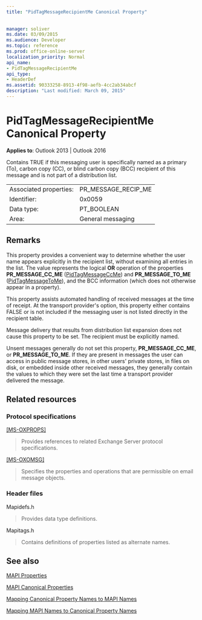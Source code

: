 ```yaml
---
title: "PidTagMessageRecipientMe Canonical Property"
 
 
manager: soliver
ms.date: 03/09/2015
ms.audience: Developer
ms.topic: reference
ms.prod: office-online-server
localization_priority: Normal
api_name:
- PidTagMessageRecipientMe
api_type:
- HeaderDef
ms.assetid: 90333258-8913-4f98-aefb-4cc2ab34abcf
description: "Last modified: March 09, 2015"
---
```


# PidTagMessageRecipientMe Canonical Property

  
  
**Applies to**: Outlook 2013 | Outlook 2016 
  
Contains TRUE if this messaging user is specifically named as a primary (To), carbon copy (CC), or blind carbon copy (BCC) recipient of this message and is not part of a distribution list. 
  
|||
|:-----|:-----|
|Associated properties:  <br/> |PR_MESSAGE_RECIP_ME  <br/> |
|Identifier:  <br/> |0x0059  <br/> |
|Data type:  <br/> |PT_BOOLEAN  <br/> |
|Area:  <br/> |General messaging  <br/> |
   
## Remarks

This property provides a convenient way to determine whether the user name appears explicitly in the recipient list, without examining all entries in the list. The value represents the logical **OR** operation of the properties **PR_MESSAGE_CC_ME** ([PidTagMessageCcMe](pidtagmessageccme-canonical-property.md)) and **PR_MESSAGE_TO_ME** ([PidTagMessageToMe](pidtagmessagetome-canonical-property.md)), and the BCC information (which does not otherwise appear in a property). 
  
This property assists automated handling of received messages at the time of receipt. At the transport provider's option, this property either contains FALSE or is not included if the messaging user is not listed directly in the recipient table. 
  
Message delivery that results from distribution list expansion does not cause this property to be set. The recipient must be explicitly named. 
  
Unsent messages generally do not set this property, **PR_MESSAGE_CC_ME**, or **PR_MESSAGE_TO_ME**. If they are present in messages the user can access in public message stores, in other users' private stores, in files on disk, or embedded inside other received messages, they generally contain the values to which they were set the last time a transport provider delivered the message. 
  
## Related resources

### Protocol specifications

[[MS-OXPROPS]](https://msdn.microsoft.com/library/f6ab1613-aefe-447d-a49c-18217230b148%28Office.15%29.aspx)
  
> Provides references to related Exchange Server protocol specifications.
    
[[MS-OXOMSG]](https://msdn.microsoft.com/library/daa9120f-f325-4afb-a738-28f91049ab3c%28Office.15%29.aspx)
  
> Specifies the properties and operations that are permissible on email message objects.
    
### Header files

Mapidefs.h
  
> Provides data type definitions.
    
Mapitags.h
  
> Contains definitions of properties listed as alternate names.
    
## See also



[MAPI Properties](mapi-properties.md)
  
[MAPI Canonical Properties](mapi-canonical-properties.md)
  
[Mapping Canonical Property Names to MAPI Names](mapping-canonical-property-names-to-mapi-names.md)
  
[Mapping MAPI Names to Canonical Property Names](mapping-mapi-names-to-canonical-property-names.md)

